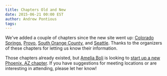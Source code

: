 ```yaml
---
title: Chapters Old and New
date: 2015-06-21 00:00 EST
author: Andrew Pontious
tags:
---
```


We've added a couple of chapters since the new site went up: <a href="/chapters/colorado-springs/">Colorado Springs</a>, <a href="/chapters/provo/">Provo</a>, <a href="/chapters/south-orange-county/">South Orange County</a>, and <a href="/chapters/seattle/">Seattle</a>. Thanks to the organizers of these chapters for letting us know their information.

Those chapters already existed, but <a href="https://twitter.com/AmeliaCodes">Amelia Boli</a> is looking to <a href="https://twitter.com/AmeliaCodes/status/612037483174309888">start up a new Phoenix, AZ chapter</a>. If you have suggestions for meeting locations or are interesting in attending, please let her know!

